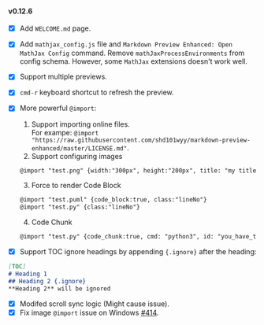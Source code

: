 #### v0.12.6  
* [x] Add `WELCOME.md` page.  
* [x] Add `mathjax_config.js` file and `Markdown Preview Enhanced: Open MathJax Config` command. Remove `mathJaxProcessEnvironments` from config schema. However, some `MathJax` extensions doesn't work well.  
* [x] Support multiple previews.  
* [x] `cmd-r` keyboard shortcut to refresh the preview.
* [x] More powerful `@import`:
  1. Support importing online files.  
    For exampe: `@import "https://raw.githubusercontent.com/shd101wyy/markdown-preview-enhanced/master/LICENSE.md"`.  
  2. Support configuring images  
  ```markdown
  @import "test.png" {width:"300px", height:"200px", title: "my title", alt: "my alt"}
  ```
  3. Force to render Code Block  
  ```markdown
  @import "test.puml" {code_block:true, class:"lineNo"}
  @import "test.py" {class:"lineNo"}
  ```
  4. Code Chunk
  ```markdown
  @import "test.py" {code_chunk:true, cmd: "python3", id: "you_have_to_declare_id_here"}
  ```

* [x] Support TOC ignore headings by appending `{.ignore}` after the heading:  
```markdown
[TOC]
# Heading 1
## Heading 2 {.ignore}
**Heading 2** will be ignored
```

* [x] Modifed scroll sync logic (Might cause issue).
* [x] Fix image `@import` issue on Windows [#414](https://github.com/shd101wyy/markdown-preview-enhanced/issues/414).  